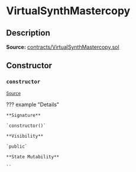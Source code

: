# VirtualSynthMastercopy

## Description

**Source:** [contracts/VirtualSynthMastercopy.sol](https://github.com/Synthetixio/synthetix/tree/v2.69.0/contracts/VirtualSynthMastercopy.sol)

## Constructor

### `constructor`

<sub>[Source](https://github.com/Synthetixio/synthetix/tree/v2.69.0/contracts/VirtualSynthMastercopy.sol#L9)</sub>

??? example "Details"

    **Signature**

    `constructor()`

    **Visibility**

    `public`

    **State Mutability**

    ``
